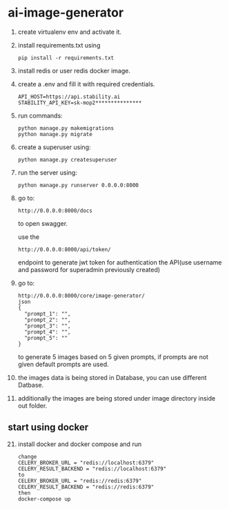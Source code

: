 # ai-image-generator
1. create virtualenv env and activate it.
2. install requirements.txt using
   ```
   pip install -r requirements.txt
   ```
5. install redis or user redis docker image.
6. create a .env and fill it with required credentials.
   ```
   API_HOST=https://api.stability.ai
   STABILITY_API_KEY=sk-mop2***************
   ```
9. run commands:
    ```
   python manage.py makemigrations
   python manage.py migrate
    ```
11. create a superuser using:
    ```
    python manage.py createsuperuser
    ```
13. run the server using:
    ```
    python manage.py runserver 0.0.0.0:8000
    ```
15. go to:
    ```
    http://0.0.0.0:8000/docs
    ```
    to open swagger.
    
    use the
    ```
    http://0.0.0.0:8000/api/token/
    ```
    endpoint to generate jwt token for authentication the API(use username and password for superadmin previously created)
17. go to:
    ```
    http://0.0.0.0:8000/core/image-generator/
    json
    {
      "prompt_1": "",
      "prompt_2": "",
      "prompt_3": "",
      "prompt_4": "",
      "prompt_5": ""
    }
    ```
    to generate 5 images based on 5 given prompts, if prompts are not given default prompts are used.
19. the images data is being stored in Database, you can use different Datbase.
20. additionally the images are being stored under image directory inside out folder.

## start using docker
21. install docker and docker compose and run
    ```
    change 
    CELERY_BROKER_URL = "redis://localhost:6379"
    CELERY_RESULT_BACKEND = "redis://localhost:6379"
    to
    CELERY_BROKER_URL = "redis://redis:6379"
    CELERY_RESULT_BACKEND = "redis://redis:6379"
    then
    docker-compose up
    ```

